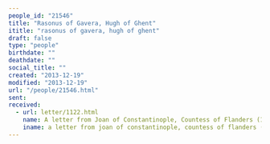 ```yaml
---
people_id: "21546"
title: "Rasonus of Gavera, Hugh of Ghent"
ititle: "rasonus of gavera, hugh of ghent"
draft: false
type: "people"
birthdate: ""
deathdate: ""
social_title: ""
created: "2013-12-19"
modified: "2013-12-19"
url: "/people/21546.html"
sent:
received:
  - url: letter/1122.html
    name: A letter from Joan of Constantinople, Countess of Flanders (1226, December 21)
    iname: a letter from joan of constantinople, countess of flanders (1226, december 21)
---
```

